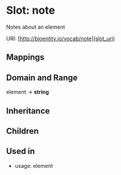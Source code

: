 # Slot: note


Notes about an element

URI: [http://bioentity.io/vocab/note](slot_uri)
## Mappings

## Domain and Range

element -> **string**
## Inheritance

## Children

## Used in

 *  usage: element
